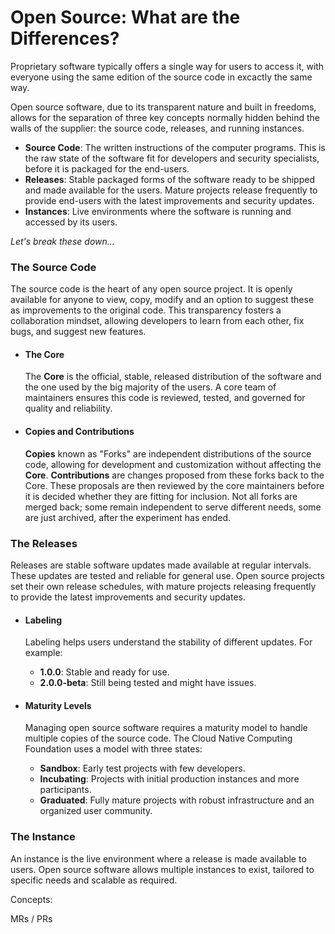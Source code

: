 # Open Source: What are the Differences?

 Proprietary software typically offers a single way for users to access it, with everyone using the same edition of the source code in excactly the same way. 

 Open source software, due to its transparent nature and built in freedoms, allows for the separation of three key concepts normally hidden behind the walls of the supplier: the source code, releases, and running instances. 


- **Source Code**: The written instructions of the computer programs. This is the raw state of the software fit for developers and security specialists, before it is packaged for the end-users.
- **Releases**: Stable packaged forms of the software ready to be shipped and made available for the users. Mature projects release frequently to provide end-users with the latest improvements and security updates.
- **Instances**: Live environments where the software is running and accessed by its users.

_Let's break these down..._



### The Source Code

The source code is the heart of any open source project. It is openly available for anyone to view, copy, modify and an option to suggest these as improvements to the original code. This transparency fosters a collaboration mindset, allowing developers to learn from each other, fix bugs, and suggest new features.

- #### The Core 
    The **Core** is the official, stable, released distribution of the software and the one used by the big majority of the users. A core team of maintainers ensures this code is reviewed, tested, and governed for quality and reliability.

- #### Copies and Contributions
    **Copies** known as "Forks" are independent distributions of the source code, allowing for development and customization without affecting the **Core**. 
    **Contributions** are changes proposed from these forks back to the Core. These proposals are then reviewed by the core maintainers before it is decided whether they are fitting for inclusion. Not all forks are merged back; some remain independent to serve different needs, some are just archived, after the experiment has ended.

### The Releases

Releases are stable software updates made available at regular intervals. These updates are tested and reliable for general use. Open source projects set their own release schedules, with mature projects releasing frequently to provide the latest improvements and security updates.

- #### Labeling
    Labeling helps users understand the stability of different updates. For example:
    - **1.0.0**: Stable and ready for use.
    - **2.0.0-beta**: Still being tested and might have issues.

- #### Maturity Levels
    Managing open source software requires a maturity model to handle multiple copies of the source code. The Cloud Native Computing Foundation uses a model with three states:
    - **Sandbox**: Early test projects with few developers.
    - **Incubating**: Projects with initial production instances and more participants.
    - **Graduated**: Fully mature projects with robust infrastructure and an organized user community.

### The Instance

An instance is the live environment where a release is made available to users. Open source software allows multiple instances to exist, tailored to specific needs and scalable as required.



Concepts:


MRs / PRs
